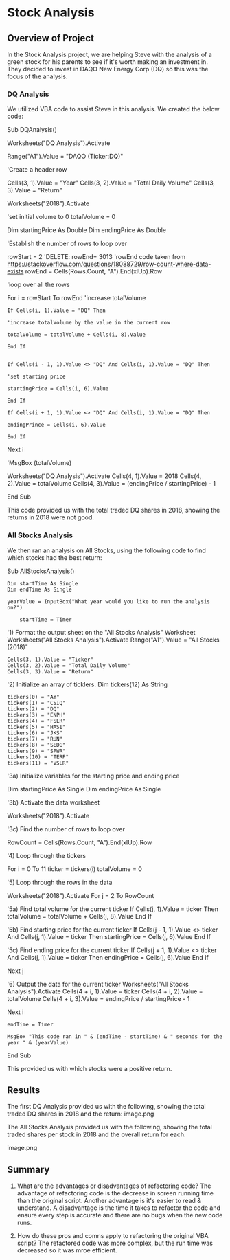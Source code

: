 # Stock Analysis

## Overview of Project
In the Stock Analysis project, we are helping Steve with the analysis of a green stock for his parents to see if it's worth making an investment in. They decided to invest in DAQO New Energy Corp (DQ) so this was the focus of the analysis.
### DQ Analysis
We utilized VBA code to assist Steve in this analysis. We created the below code: 

Sub DQAnalysis()

Worksheets("DQ Analysis").Activate

Range("A1").Value = "DAQO (Ticker:DQ)"

'Create a header row

Cells(3, 1).Value = "Year"
Cells(3, 2).Value = "Total Daily Volume"
Cells(3, 3).Value = "Return"

Worksheets("2018").Activate

'set initial volume to 0
totalVolume = 0

Dim startingPrice As Double
Dim endingPrice As Double

'Establish the number of rows to loop over

rowStart = 2
'DELETE: rowEnd= 3013
'rowEnd code taken from https://stackoverflow.com/questions/18088729/row-count-where-data-exists
rowEnd = Cells(Rows.Count, "A").End(xlUp).Row

'loop over all the rows

For i = rowStart To rowEnd
    'increase totalVolume
    
    If Cells(i, 1).Value = "DQ" Then
    
    'increase totalVolume by the value in the current row
    
    totalVolume = totalVolume + Cells(i, 8).Value
    
    End If
    
    
    If Cells(i - 1, 1).Value <> "DQ" And Cells(i, 1).Value = "DQ" Then
    
    'set starting price
    
    startingPrice = Cells(i, 6).Value
    
    End If
    
    If Cells(i + 1, 1).Value <> "DQ" And Cells(i, 1).Value = "DQ" Then
    
    endingPrince = Cells(i, 6).Value
    
    End If


Next i

'MsgBox (totalVolume)

Worksheets("DQ Analysis").Activate
    Cells(4, 1).Value = 2018
    Cells(4, 2).Value = totalVolume
    Cells(4, 3).Value = (endingPrice / startingPrice) - 1
    
    
End Sub

This code provided us with the total traded DQ shares in 2018, showing the returns in 2018 were not good. 

### All Stocks Analysis
We then ran an analysis on All Stocks, using the following code to find which stocks had the best return: 

Sub AllStocksAnalysis()

    Dim startTime As Single
    Dim endTime As Single
    
    yearValue = InputBox("What year would you like to run the analysis on?")
    
        startTime = Timer

'1) Format the output sheet on the "All Stocks Analysis" Worksheet
Worksheets("All Stocks Analysis").Activate
    Range("A1").Value = "All Stocks (2018)"
    
    Cells(3, 1).Value = "Ticker"
    Cells(3, 2).Value = "Total Daily Volume"
    Cells(3, 3).Value = "Return"
    
'2) Initialize an array of ticklers.
Dim tickers(12) As String

    tickers(0) = "AY"
    tickers(1) = "CSIQ"
    tickers(2) = "DQ"
    tickers(3) = "ENPH"
    tickers(4) = "FSLR"
    tickers(5) = "HASI"
    tickers(6) = "JKS"
    tickers(7) = "RUN"
    tickers(8) = "SEDG"
    tickers(9) = "SPWR"
    tickers(10) = "TERP"
    tickers(11) = "VSLR"
    
'3a) Initialize variables for the starting price and ending price

Dim startingPrice As Single
Dim endingPrice As Single

'3b) Activate the data worksheet

Worksheets("2018").Activate

'3c) Find the number of rows to loop over

RowCount = Cells(Rows.Count, "A").End(xlUp).Row

'4) Loop through the tickers

For i = 0 To 11
    ticker = tickers(i)
    totalVolume = 0
    
'5) Loop through the rows in the data

Worksheets("2018").Activate
For j = 2 To RowCount

'5a) Find total volume for the current ticker
If Cells(j, 1).Value = ticker Then
    totalVolume = totalVolume + Cells(j, 8).Value
    End If
    
'5b) Find starting price for the current ticker
If Cells(j - 1, 1).Value <> ticker And Cells(j, 1).Value = ticker Then
    startingPrice = Cells(j, 6).Value
    End If
    
'5c) Find ending price for the current ticker
If Cells(j + 1, 1).Value <> ticker And Cells(j, 1).Value = ticker Then
    endingPrice = Cells(j, 6).Value
    End If
    
Next j

'6) Output the data for the current ticker
    Worksheets("All Stocks Analysis").Activate
    Cells(4 + i, 1).Value = ticker
    Cells(4 + i, 2).Value = totalVolume
    Cells(4 + i, 3).Value = endingPrice / startingPrice - 1

Next i

    endTime = Timer
    
    MsgBox "This code ran in " & (endTime - startTime) & " seconds for the year " & (yearValue)
    

    
End Sub

This provided us with which stocks were a positive return.  


## Results

The first DQ Analysis provided us with the following, showing the total traded DQ shares in 2018 and the return: 
image.png

The All Stocks Analysis provided us with the following, showing the total traded shares per stock in 2018 and the overall return for each. 

image.png

## Summary 

1. What are the advantages or disadvantages of refactoring code?
The advantage of refactoring code is the decrease in screen running time than the original script. Another advantage is it's easier to read & understand. 
A disadvantage is the time it takes to refactor the code and ensure every step is accurate and there are no bugs when the new code runs. 

2. How do these pros and comns apply to refactoring the original VBA script? 
The refactored code was more complex, but the run time was decreased so it was mroe efficient. 

